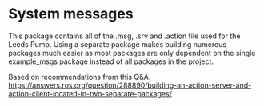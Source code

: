 # System messages

This package contains all of the .msg, .srv and .action file used for the
Leeds Pump.  Using a separate package makes building numerous packages much
easier as most packages are only dependent on the single example_msgs package instead
of all packages in the project.

Based on recommendations from this Q&A.
<https://answers.ros.org/question/288890/building-an-action-server-and-action-client-located-in-two-separate-packages/>
